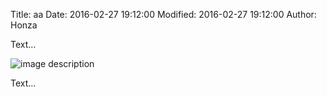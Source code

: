 Title: aa
Date: 2016-02-27 19:12:00
Modified: 2016-02-27 19:12:00
Author: Honza


Text...

![image description]({filename}/images/my-photo.jpg)

Text...

